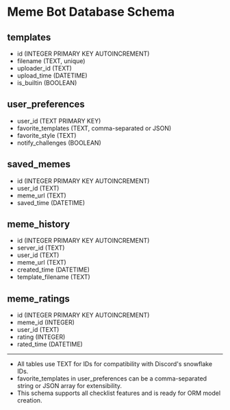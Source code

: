 # Meme Bot Database Schema

## templates
- id (INTEGER PRIMARY KEY AUTOINCREMENT)
- filename (TEXT, unique)
- uploader_id (TEXT)
- upload_time (DATETIME)
- is_builtin (BOOLEAN)

## user_preferences
- user_id (TEXT PRIMARY KEY)
- favorite_templates (TEXT, comma-separated or JSON)
- favorite_style (TEXT)
- notify_challenges (BOOLEAN)

## saved_memes
- id (INTEGER PRIMARY KEY AUTOINCREMENT)
- user_id (TEXT)
- meme_url (TEXT)
- saved_time (DATETIME)

## meme_history
- id (INTEGER PRIMARY KEY AUTOINCREMENT)
- server_id (TEXT)
- user_id (TEXT)
- meme_url (TEXT)
- created_time (DATETIME)
- template_filename (TEXT)

## meme_ratings
- id (INTEGER PRIMARY KEY AUTOINCREMENT)
- meme_id (INTEGER)
- user_id (TEXT)
- rating (INTEGER)
- rated_time (DATETIME)

---
- All tables use TEXT for IDs for compatibility with Discord's snowflake IDs.
- favorite_templates in user_preferences can be a comma-separated string or JSON array for extensibility.
- This schema supports all checklist features and is ready for ORM model creation.
